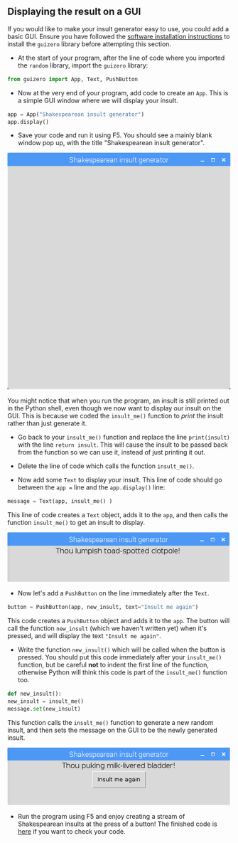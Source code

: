 ## Displaying the result on a GUI

If you would like to make your insult generator easy to use, you could add a basic GUI. Ensure you have followed the [software installation instructions](https://learning-admin.raspberrypi.org/en/projects/shakespearean-insult-generator/what-you-will-need) to install the `guizero` library before attempting this section.

- At the start of your program, after the line of code where you imported the `random` library, import the `guizero` library:

 ```python
 from guizero import App, Text, PushButton
 ```

- Now at the very end of your program, add code to create an `App`. This is a simple GUI window where we will display your insult.

 ```python
 app = App("Shakespearean insult generator")
 app.display()
 ```

- Save your code and run it using F5. You should see a mainly blank window pop up, with the title "Shakespearean insult generator".

 ![Blank app window](images/app-window.png)

 You might notice that when you run the program, an insult is still printed out in the Python shell, even though we now want to display our insult on the GUI. This is because we coded the `insult_me()` function to *print* the insult rather than just generate it.

- Go back to your `insult_me()` function and replace the line `print(insult)` with the line `return insult`. This will cause the insult to be passed back from the function so we can use it, instead of just printing it out.

- Delete the line of code which calls the function `insult_me()`.

- Now add some `Text` to display your insult. This line of code should go between the `app =` line and the `app.display()` line:

 ```python
 message = Text(app, insult_me() )
 ```

 This line of code creates a `Text` object, adds it to the `app`, and then calls the function `insult_me()` to get an insult to display.

 ![Insult displayed in GUI](images/insult-in-gui.png)

- Now let's add a `PushButton` on the line immediately after the `Text`.

 ```python
 button = PushButton(app, new_insult, text="Insult me again")
 ```

 This code creates a `PushButton` object and adds it to the `app`. The button will call the function `new_insult` (which we haven't written yet) when it's pressed, and will display the text `"Insult me again"`.

- Write the function `new_insult()` which will be called when the button is pressed. You should put this code immediately after your `insult_me()` function, but be careful **not** to indent the first line of the function, otherwise Python will think this code is part of the `insult_me()` function too.

 ```python
 def new_insult():
 new_insult = insult_me()
 message.set(new_insult)
 ```

 This function calls the `insult_me()` function to generate a new random insult, and then sets the message on the GUI to be the newly generated insult.

 ![Insult button](images/insult-me-again.png)

- Run the program using F5 and enjoy creating a stream of Shakespearean insults at the press of a button! The finished code is [here](resources/shakespeare.py) if you want to check your code.

